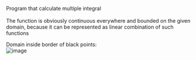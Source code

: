 Program that calculate multiple integral<br><br>
The function is obviously continuous everywhere and bounded on the given domain, because it can be represented as linear combination of such functions<br>

Domain inside border of black points:<br>
![image](https://user-images.githubusercontent.com/105585491/212558801-f54df074-6e70-4409-bd80-40133aec938d.png)
